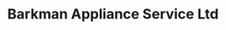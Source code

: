 ---
title: "Barkman Appliance Service Ltd"
url: /steinbach/barkman-appliance-service-ltd/
shop: Elektronik
---